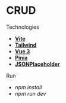 # CRUD

Technologies

- **[Vite](https://vitejs.dev/)**
- **[Tailwind](https://tailwindcss.com/)**
- **[Vue 3](https://vuejs.org/)**
- **[Pinia](https://pinia.vuejs.org/)**
- **[JSONPlaceholder](https://jsonplaceholder.typicode.com/users)**

Run

- _npm install_
- _npm run dev_
